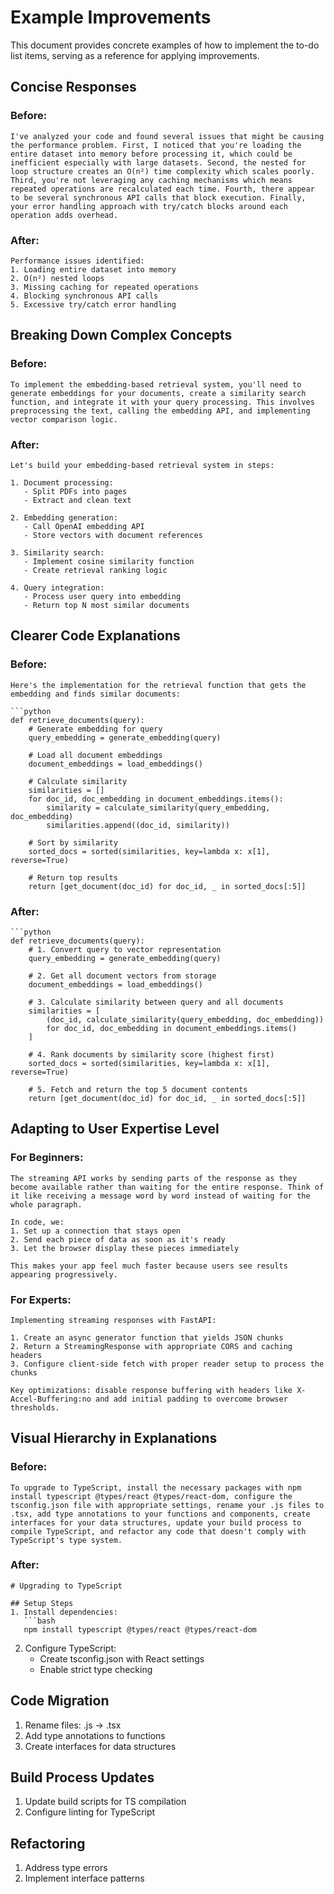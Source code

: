 # Example Improvements

This document provides concrete examples of how to implement the to-do list items, serving as a reference for applying improvements.

## Concise Responses

### Before:
```
I've analyzed your code and found several issues that might be causing the performance problem. First, I noticed that you're loading the entire dataset into memory before processing it, which could be inefficient especially with large datasets. Second, the nested for loop structure creates an O(n²) time complexity which scales poorly. Third, you're not leveraging any caching mechanisms which means repeated operations are recalculated each time. Fourth, there appear to be several synchronous API calls that block execution. Finally, your error handling approach with try/catch blocks around each operation adds overhead.
```

### After:
```
Performance issues identified:
1. Loading entire dataset into memory
2. O(n²) nested loops
3. Missing caching for repeated operations
4. Blocking synchronous API calls
5. Excessive try/catch error handling
```

## Breaking Down Complex Concepts

### Before:
```
To implement the embedding-based retrieval system, you'll need to generate embeddings for your documents, create a similarity search function, and integrate it with your query processing. This involves preprocessing the text, calling the embedding API, and implementing vector comparison logic.
```

### After:
```
Let's build your embedding-based retrieval system in steps:

1. Document processing:
   - Split PDFs into pages
   - Extract and clean text

2. Embedding generation:
   - Call OpenAI embedding API
   - Store vectors with document references

3. Similarity search:
   - Implement cosine similarity function
   - Create retrieval ranking logic

4. Query integration:
   - Process user query into embedding
   - Return top N most similar documents
```

## Clearer Code Explanations

### Before:
```
Here's the implementation for the retrieval function that gets the embedding and finds similar documents:

```python
def retrieve_documents(query):
    # Generate embedding for query
    query_embedding = generate_embedding(query)
    
    # Load all document embeddings
    document_embeddings = load_embeddings()
    
    # Calculate similarity
    similarities = []
    for doc_id, doc_embedding in document_embeddings.items():
        similarity = calculate_similarity(query_embedding, doc_embedding)
        similarities.append((doc_id, similarity))
    
    # Sort by similarity
    sorted_docs = sorted(similarities, key=lambda x: x[1], reverse=True)
    
    # Return top results
    return [get_document(doc_id) for doc_id, _ in sorted_docs[:5]]
```

### After:
```
```python
def retrieve_documents(query):
    # 1. Convert query to vector representation
    query_embedding = generate_embedding(query)
    
    # 2. Get all document vectors from storage
    document_embeddings = load_embeddings()
    
    # 3. Calculate similarity between query and all documents
    similarities = [
        (doc_id, calculate_similarity(query_embedding, doc_embedding))
        for doc_id, doc_embedding in document_embeddings.items()
    ]
    
    # 4. Rank documents by similarity score (highest first)
    sorted_docs = sorted(similarities, key=lambda x: x[1], reverse=True)
    
    # 5. Fetch and return the top 5 document contents
    return [get_document(doc_id) for doc_id, _ in sorted_docs[:5]]
```

## Adapting to User Expertise Level

### For Beginners:
```
The streaming API works by sending parts of the response as they become available rather than waiting for the entire response. Think of it like receiving a message word by word instead of waiting for the whole paragraph.

In code, we:
1. Set up a connection that stays open
2. Send each piece of data as soon as it's ready
3. Let the browser display these pieces immediately

This makes your app feel much faster because users see results appearing progressively.
```

### For Experts:
```
Implementing streaming responses with FastAPI:

1. Create an async generator function that yields JSON chunks
2. Return a StreamingResponse with appropriate CORS and caching headers
3. Configure client-side fetch with proper reader setup to process the chunks

Key optimizations: disable response buffering with headers like X-Accel-Buffering:no and add initial padding to overcome browser thresholds.
```

## Visual Hierarchy in Explanations

### Before:
```
To upgrade to TypeScript, install the necessary packages with npm install typescript @types/react @types/react-dom, configure the tsconfig.json file with appropriate settings, rename your .js files to .tsx, add type annotations to your functions and components, create interfaces for your data structures, update your build process to compile TypeScript, and refactor any code that doesn't comply with TypeScript's type system.
```

### After:
```
# Upgrading to TypeScript

## Setup Steps
1. Install dependencies:
   ```bash
   npm install typescript @types/react @types/react-dom
   ```

2. Configure TypeScript:
   - Create tsconfig.json with React settings
   - Enable strict type checking

## Code Migration
1. Rename files: .js → .tsx
2. Add type annotations to functions
3. Create interfaces for data structures

## Build Process Updates
1. Update build scripts for TS compilation
2. Configure linting for TypeScript

## Refactoring
1. Address type errors
2. Implement interface patterns
``` 